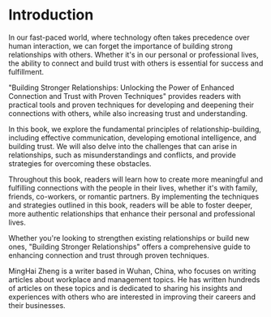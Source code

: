# Introduction

In our fast-paced world, where technology often takes precedence over human interaction, we can forget the importance of building strong relationships with others. Whether it's in our personal or professional lives, the ability to connect and build trust with others is essential for success and fulfillment.

"Building Stronger Relationships: Unlocking the Power of Enhanced Connection and Trust with Proven Techniques" provides readers with practical tools and proven techniques for developing and deepening their connections with others, while also increasing trust and understanding.

In this book, we explore the fundamental principles of relationship-building, including effective communication, developing emotional intelligence, and building trust. We will also delve into the challenges that can arise in relationships, such as misunderstandings and conflicts, and provide strategies for overcoming these obstacles.

Throughout this book, readers will learn how to create more meaningful and fulfilling connections with the people in their lives, whether it's with family, friends, co-workers, or romantic partners. By implementing the techniques and strategies outlined in this book, readers will be able to foster deeper, more authentic relationships that enhance their personal and professional lives.

Whether you're looking to strengthen existing relationships or build new ones, "Building Stronger Relationships" offers a comprehensive guide to enhancing connection and trust through proven techniques.

MingHai Zheng is a writer based in Wuhan, China, who focuses on writing articles about workplace and management topics. He has written hundreds of articles on these topics and is dedicated to sharing his insights and experiences with others who are interested in improving their careers and their businesses.
